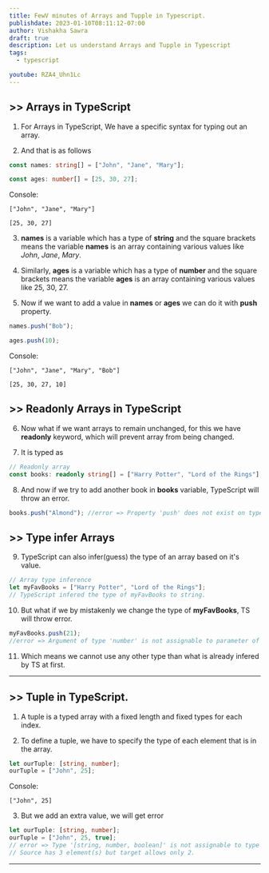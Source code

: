```yaml
---
title: FewV minutes of Arrays and Tupple in Typescript.
publishdate: 2023-01-10T08:11:12-07:00
author: Vishakha Sawra
draft: true
description: Let us understand Arrays and Tupple in Typescript
tags:
  - typescript

youtube: RZA4_Uhn1Lc
---
```


## >> Arrays in TypeScript

1. For Arrays in TypeScript, We have a specific syntax for typing out an array.

2. And that is as follows

```ts
const names: string[] = ["John", "Jane", "Mary"];

const ages: number[] = [25, 30, 27];
```

Console:

```
["John", "Jane", "Mary"]

[25, 30, 27]
```

3. **names** is a variable which has a type of **string** and the square brackets means the variable **names** is an array containing various values like _John_, _Jane_, _Mary_.

4. Similarly, **ages** is a variable which has a type of **number** and the square brackets means the variable **ages** is an array containing various values like 25, 30, 27.

5. Now if we want to add a value in **names** or **ages** we can do it with **push** property.

```ts
names.push("Bob");

ages.push(10);
```

Console:

```
["John", "Jane", "Mary", "Bob"]

[25, 30, 27, 10]
```

## >> Readonly Arrays in TypeScript

6. Now what if we want arrays to remain unchanged, for this we have **readonly** keyword, which will prevent array from being changed.

7. It is typed as

```ts
// Readonly array
const books: readonly string[] = ["Harry Potter", "Lord of the Rings"];
```

8. And now if we try to add another book in **books** variable, TypeScript will throw an error.

```ts
books.push("Almond"); //error => Property 'push' does not exist on type 'readonly string[]'
```

## >> Type infer Arrays

9. TypeScript can also infer(guess) the type of an array based on it's value.

```ts
// Array type inference
let myFavBooks = ["Harry Potter", "Lord of the Rings"];
// TypeScript infered the type of myFavBooks to string.
```

10. But what if we by mistakenly we change the type of **myFavBooks**, TS will throw error.

```ts
myFavBooks.push(21);
//error => Argument of type 'number' is not assignable to parameter of type 'string'.
```

11. Which means we cannot use any other type than what is already infered by TS at first.

---

## >> Tuple in TypeScript.

1. A tuple is a typed array with a fixed length and fixed types for each index.

2. To define a tuple, we have to specify the type of each element that is in the array.

```ts
let ourTuple: [string, number];
ourTuple = ["John", 25];
```

Console:

```
["John", 25]
```

3. But we add an extra value, we will get error

```ts
let ourTuple: [string, number];
ourTuple = ["John", 25, true];
// error => Type '[string, number, boolean]' is not assignable to type '[string, number]'.
// Source has 3 element(s) but target allows only 2.
```

---
